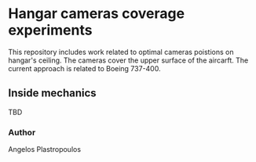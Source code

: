 # Hangar cameras coverage experiments

This repository includes work related to optimal cameras poistions on hangar's ceiling. 
The cameras cover the upper surface of the aircarft. The current approach is related to Boeing 737-400.

## Inside mechanics
TBD

### Author
Angelos Plastropoulos


